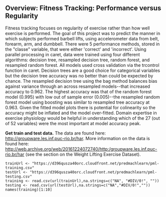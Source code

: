 ## Overview: Fitness Tracking: Performance versus Regularity
Fitness tracking focuses on regularity of exercise rather than how well exercise is performed. The goal of this project was to predict the manner in which subjects performed barbell lifts, using accelerometer data from belt, forearm, arm, and dumbbell. There were 5 performance methods, stored in the "classe" variable, that were either 'correct' and 'incorrect'. Using parallel processing in caret, data were trained using four different algorithms: decision tree, resampled decision tree, random forest, and resampled random forest. All models used cross validation via the trcontrol function in caret. Decision trees are a good choice for categorical variables but the decision tree accuracy was no better than could be expected by chance. The resampled decision tree using the bag method balances bias against variance through an across resampled models--that increased accuracy to 0.962. The highest accuracy was that of the random forest model (0.995) with low out of sample error (0.005)--the resampled random forest model using boosting was similar to resampled tree accuracy at 0.963. Given the fitted model plots there is potential for colinearity so the accuracy might be inflated and the model over-fitted. Domain expertise in exercise physiology would be helpful in understanding which of the 27 (out of 52 variables) were the most important at model accuracy peak.

**Get train and test data.** The data are found here: http://groupware.les.inf.puc-rio.br/har. More information on the data is found here:
http://web.archive.org/web/20161224072740/http:/groupware.les.inf.puc-rio.br/har (see the section on the Weight Lifting Exercise Dataset).
```{r get data, results='hide'}
trainUrl <- "https://d396qusza40orc.cloudfront.net/predmachlearn/pml-training.csv"
testUrl <- "https://d396qusza40orc.cloudfront.net/predmachlearn/pml-testing.csv"
training <- read.csv(url(trainUrl),na.strings=c("NA", "#DIV/0!", ""))
testing <- read.csv(url(testUrl),na.strings=c("NA","#DIV/0!",""))
names(training)[1:10]
